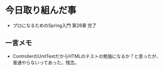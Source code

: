 # 今日取り組んだ事
- プロになるためのSpring入門 第28章 完了

## 一言メモ
- ControllerのUnitTestだからHTMLのテストの勉強になるか？と思ったが、普通やらないってあった。残念。
